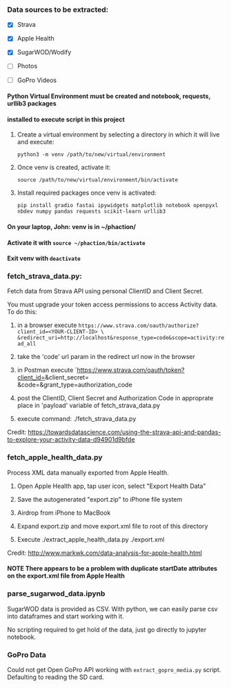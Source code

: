### Data sources to be extracted:

- [x] Strava
- [x] Apple Health
- [x] SugarWOD/Wodify
- [ ] Photos
- [ ] GoPro Videos


#### Python Virtual Environment must be created and notebook, requests, urllib3 packages
#### installed to execute script in this project

1. Create a virtual environment by selecting a directory in which it will live and execute:

   `python3 -m venv /path/to/new/virtual/environment`

2. Once venv is created, activate it:

   `source /path/to/new/virtual/environment/bin/activate`

3. Install required packages once venv is activated:

   `pip install gradio fastai ipywidgets matplotlib notebook openpyxl nbdev numpy pandas requests scikit-learn urllib3`
	
#### On your laptop, John: venv is in ~/phaction/  
#### Activate it with `source ~/phaction/bin/activate`
#### Exit venv with   `deactivate`

### fetch_strava_data.py:

Fetch data from Strava API using personal ClientID and Client Secret.

You must upgrade your token access permissions to access Activity data. To do this:

1. in a browser execute `https://www.strava.com/oauth/authorize?client_id=<YOUR-CLIENT-ID> \
   &redirect_uri=http://localhost&response_type=code&scope=activity:read_all`

2. take the 'code' url param in the redirect url now in the browser

3. in Postman execute `https://www.strava.com/oauth/token?client_id=<YOUR-CLIENT-ID>&client_secret=<YOUR-SECRET> \
   &code=<FROM-PREVIOUS-STEP>&grant_type=authorization_code

4. post the ClientID, Client Secret and Authorization Code in approprate place in 'payload' variable of fetch_strava_data.py

5. execute command: ./fetch_strava_data.py

Credit:
https://towardsdatascience.com/using-the-strava-api-and-pandas-to-explore-your-activity-data-d94901d9bfde

### fetch_apple_health_data.py

Process XML data manually exported from Apple Health.

1. Open Apple Health app, tap user icon, select "Export Health Data"

2. Save the autogenerated "export.zip" to iPhone file system

3. Airdrop from iPhone to MacBook

4. Expand export.zip and move export.xml file to root of this directory

5. Execute ./extract_apple_health_data.py ./export.xml

Credit: http://www.markwk.com/data-analysis-for-apple-health.html

#### **NOTE** There appears to be a problem with duplicate startDate attributes on the export.xml file from Apple Health

### parse_sugarwod_data.ipynb

SugarWOD data is provided as CSV. With python, we can easily parse csv into dataframes and start working with it.

No scripting required to get hold of the data, just go directly to jupyter notebook.

### GoPro Data

Could not get Open GoPro API working with `extract_gopro_media.py` script. Defaulting to reading the SD card.